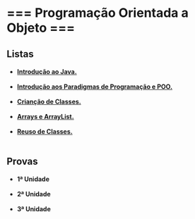 <h1>=== Programação Orientada a Objeto ===</h1>

## Listas

<ul>
    <h4>
        <li><a href="https://github.com/kennedyAlvess/answersPOO/tree/main/IntroducaoAoJava">Introdução ao Java.</a></li></br>
        <li><a href="https://github.com/kennedyAlvess/answersPOO/tree/main/IntroducaoParadigmasPOO">Introdução aos Paradigmas de Programação e POO.</a></li></br>
        <li><a href="https://github.com/kennedyAlvess/answersPOO/tree/main/CriacaoDeClasses">Crianção de Classes.</a></li></br>
        <li><a href="https://github.com/kennedyAlvess/answersPOO/tree/main/ArraysArrayList">Arrays e ArrayList.</a></li></br>
        <li><a href="https://github.com/kennedyAlvess/answersPOO/tree/main/ReusoDeClasses">Reuso de Classes.</a></li></br>
    </h4>
</ul>

## Provas

<ul>
    <h4><li>1ª Unidade</li></br>
    <li>2ª Unidade</li></br>
    <li>3ª Unidade</li></h4></br>
</ul>
